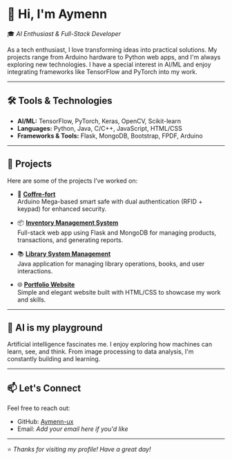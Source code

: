 # 👋 Hi, I'm Aymenn

🎓 *AI Enthusiast & Full-Stack Developer*

As a tech enthusiast, I love transforming ideas into practical solutions. My projects range from Arduino hardware to Python web apps, and I'm always exploring new technologies. I have a special interest in AI/ML and enjoy integrating frameworks like TensorFlow and PyTorch into my work.

---

## 🛠️ Tools & Technologies

- **AI/ML:** TensorFlow, PyTorch, Keras, OpenCV, Scikit-learn
- **Languages:** Python, Java, C/C++, JavaScript, HTML/CSS
- **Frameworks & Tools:** Flask, MongoDB, Bootstrap, FPDF, Arduino

---

## 🚀 Projects

Here are some of the projects I’ve worked on:

- 🔐 **[Coffre-fort](https://github.com/Aymenn-ux/coffre-fort)**  
  Arduino Mega-based smart safe with dual authentication (RFID + keypad) for enhanced security.

- 📦 **[Inventory Management System](https://github.com/Aymenn-ux/Inventory-Management-System)**  
  Full-stack web app using Flask and MongoDB for managing products, transactions, and generating reports.

- 📚 **[Library System Management](https://github.com/Aymenn-ux/Library-System-Management)**  
  Java application for managing library operations, books, and user interactions.

- 🌐 **[Portfolio Website](https://github.com/Aymenn-ux/Aymenn-ux)**  
  Simple and elegant website built with HTML/CSS to showcase my work and skills.

---

## 🧠 AI is my playground

Artificial intelligence fascinates me. I enjoy exploring how machines can learn, see, and think. From image processing to data analysis, I'm constantly building and learning.

---

## 📫 Let's Connect

Feel free to reach out:

- GitHub: [Aymenn-ux](https://github.com/Aymenn-ux)
- Email: *Add your email here if you'd like*

---

⭐️ *Thanks for visiting my profile! Have a great day!*

